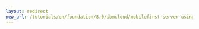 ```yaml
---
layout: redirect
new_url: /tutorials/en/foundation/8.0/ibmcloud/mobilefirst-server-using-scripts-lbp/troubleshooting/
---
```

